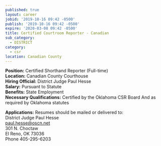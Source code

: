 ```yaml
---
published: true
layout: career
jobid: '2019-10-16 09:42 -0500'
publish: '2019-10-16 09:42 -0500'
expire: '2020-03-08 09:42 -0500'
title: Certified Courtroom Reporter - Canadian
sub_category:
  - DISTRICT
category:
  - csr
location: Canadian County
---
```

**Position:** Certified Shorthand Reporter (Full-time)  
**Location:** Canadian County Courthouse  
**Hiring Official:** District Judge Paul Hesse  
**Salary:** Pursuant to Statute  
**Benefits:** State Employment  
**Necessary Qualifications:** Certified by the Oklahoma CSR Board And as required by Oklahoma statutes

**Applications:** Resumes should be mailed or delivered to:  
District Judge Paul Hesse  
[paul.hesse@oscn.net](mailto:paul.hesse@oscn.net)  
301 N. Choctaw    
El Reno, OK  73036  
Phone 405-295-6203
